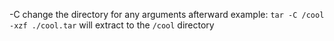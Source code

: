 -C change the directory for any arguments afterward
example: ```tar -C /cool -xzf ./cool.tar``` will extract to the ```/cool``` directory

